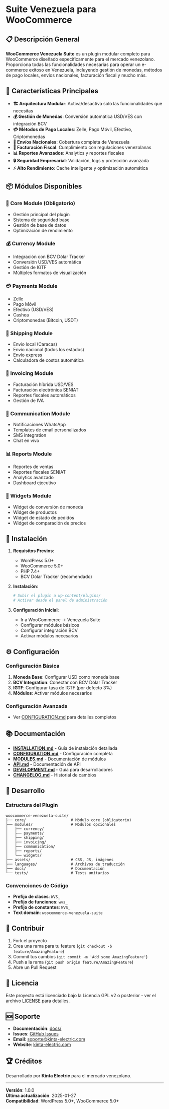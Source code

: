 # Suite Venezuela para WooCommerce

## 📋 Descripción General

**WooCommerce Venezuela Suite** es un plugin modular completo para WooCommerce diseñado específicamente para el mercado venezolano. Proporciona todas las funcionalidades necesarias para operar un e-commerce exitoso en Venezuela, incluyendo gestión de monedas, métodos de pago locales, envíos nacionales, facturación fiscal y mucho más.

## 🎯 Características Principales

- **🏗️ Arquitectura Modular**: Activa/desactiva solo las funcionalidades que necesitas
- **💰 Gestión de Monedas**: Conversión automática USD/VES con integración BCV
- **💳 Métodos de Pago Locales**: Zelle, Pago Móvil, Efectivo, Criptomonedas
- **🚚 Envíos Nacionales**: Cobertura completa de Venezuela
- **📄 Facturación Fiscal**: Cumplimiento con regulaciones venezolanas
- **📊 Reportes Avanzados**: Analytics y reportes fiscales
- **🔒 Seguridad Empresarial**: Validación, logs y protección avanzada
- **⚡ Alto Rendimiento**: Cache inteligente y optimización automática

## 📦 Módulos Disponibles

### 🔧 Core Module (Obligatorio)
- Gestión principal del plugin
- Sistema de seguridad base
- Gestión de base de datos
- Optimización de rendimiento

### 💰 Currency Module
- Integración con BCV Dólar Tracker
- Conversión USD/VES automática
- Gestión de IGTF
- Múltiples formatos de visualización

### 💳 Payments Module
- Zelle
- Pago Móvil
- Efectivo (USD/VES)
- Cashea
- Criptomonedas (Bitcoin, USDT)

### 🚚 Shipping Module
- Envío local (Caracas)
- Envío nacional (todos los estados)
- Envío express
- Calculadora de costos automática

### 📄 Invoicing Module
- Facturación híbrida USD/VES
- Facturación electrónica SENIAT
- Reportes fiscales automáticos
- Gestión de IVA

### 📱 Communication Module
- Notificaciones WhatsApp
- Templates de email personalizados
- SMS integration
- Chat en vivo

### 📊 Reports Module
- Reportes de ventas
- Reportes fiscales SENIAT
- Analytics avanzado
- Dashboard ejecutivo

### 🎨 Widgets Module
- Widget de conversión de moneda
- Widget de productos
- Widget de estado de pedidos
- Widget de comparación de precios

## 🚀 Instalación

1. **Requisitos Previos**:
   - WordPress 5.0+
   - WooCommerce 5.0+
   - PHP 7.4+
   - BCV Dólar Tracker (recomendado)

2. **Instalación**:
   ```bash
   # Subir el plugin a wp-content/plugins/
   # Activar desde el panel de administración
   ```

3. **Configuración Inicial**:
   - Ir a WooCommerce → Venezuela Suite
   - Configurar módulos básicos
   - Configurar integración BCV
   - Activar módulos necesarios

## ⚙️ Configuración

### Configuración Básica
1. **Moneda Base**: Configurar USD como moneda base
2. **BCV Integration**: Conectar con BCV Dólar Tracker
3. **IGTF**: Configurar tasa de IGTF (por defecto 3%)
4. **Módulos**: Activar módulos necesarios

### Configuración Avanzada
- Ver [CONFIGURATION.md](docs/CONFIGURATION.md) para detalles completos

## 📚 Documentación

- **[INSTALLATION.md](docs/INSTALLATION.md)** - Guía de instalación detallada
- **[CONFIGURATION.md](docs/CONFIGURATION.md)** - Configuración completa
- **[MODULES.md](docs/MODULES.md)** - Documentación de módulos
- **[API.md](docs/API.md)** - Documentación de API
- **[DEVELOPMENT.md](docs/DEVELOPMENT.md)** - Guía para desarrolladores
- **[CHANGELOG.md](CHANGELOG.md)** - Historial de cambios

## 🔧 Desarrollo

### Estructura del Plugin
```
woocommerce-venezuela-suite/
├── core/                    # Módulo core (obligatorio)
├── modules/                 # Módulos opcionales
│   ├── currency/
│   ├── payments/
│   ├── shipping/
│   ├── invoicing/
│   ├── communication/
│   ├── reports/
│   └── widgets/
├── assets/                  # CSS, JS, imágenes
├── languages/               # Archivos de traducción
├── docs/                    # Documentación
└── tests/                   # Tests unitarios
```

### Convenciones de Código
- **Prefijo de clases**: `WVS_`
- **Prefijo de funciones**: `wvs_`
- **Prefijo de constantes**: `WVS_`
- **Text domain**: `woocommerce-venezuela-suite`

## 🤝 Contribuir

1. Fork el proyecto
2. Crea una rama para tu feature (`git checkout -b feature/AmazingFeature`)
3. Commit tus cambios (`git commit -m 'Add some AmazingFeature'`)
4. Push a la rama (`git push origin feature/AmazingFeature`)
5. Abre un Pull Request

## 📄 Licencia

Este proyecto está licenciado bajo la Licencia GPL v2 o posterior - ver el archivo [LICENSE](LICENSE) para detalles.

## 🆘 Soporte

- **Documentación**: [docs/](docs/)
- **Issues**: [GitHub Issues](https://github.com/kinta-electric/woocommerce-venezuela-suite/issues)
- **Email**: soporte@kinta-electric.com
- **Website**: [kinta-electric.com](https://kinta-electric.com)

## 🏆 Créditos

Desarrollado por **Kinta Electric** para el mercado venezolano.

---

**Versión**: 1.0.0  
**Última actualización**: 2025-01-27  
**Compatibilidad**: WordPress 5.0+, WooCommerce 5.0+
